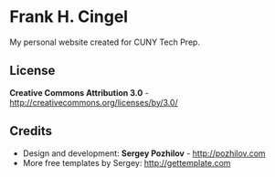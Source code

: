 Frank H. Cingel
===============

My personal website created for CUNY Tech Prep.



License
-------
**Creative Commons Attribution 3.0** - http://creativecommons.org/licenses/by/3.0/

Credits
-------
* Design and development: **Sergey Pozhilov** - http://pozhilov.com
* More free templates by Sergey: http://gettemplate.com
